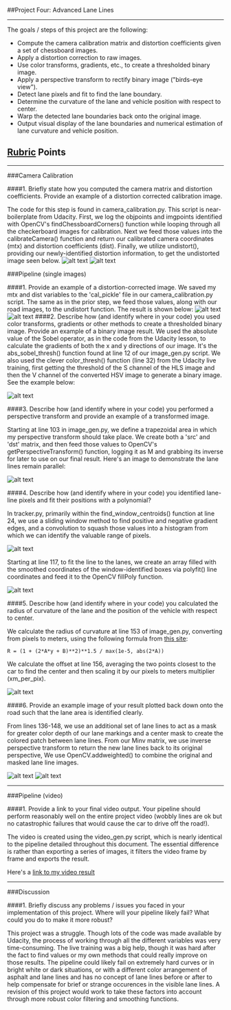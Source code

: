 ##Project Four: Advanced Lane Lines

---
The goals / steps of this project are the following:

* Compute the camera calibration matrix and distortion coefficients given a set of chessboard images.
* Apply a distortion correction to raw images.
* Use color transforms, gradients, etc., to create a thresholded binary image.
* Apply a perspective transform to rectify binary image ("birds-eye view").
* Detect lane pixels and fit to find the lane boundary.
* Determine the curvature of the lane and vehicle position with respect to center.
* Warp the detected lane boundaries back onto the original image.
* Output visual display of the lane boundaries and numerical estimation of lane curvature and vehicle position.

[//]: # (Image References)

[image0]: ./im_content/un-calibrated.jpg "Un-Distored"
[image1]: ./im_content/calibrated.jpg "distorted"
[image2a]: ./im_content/test1.jpg "Road Untransformed"
[image2b]: ./im_content/tracked0.jpg "Road Transformed"
[image3]: ./im_content/binary_0.jpg "Binary Example"
[image4]: ./im_content/perspective_trans_0.jpg "Warp Example"
[image5]: ./im_content/radius_display_0.jpg "Fit Visual"
[image7]: ./im_content/window_pixels_0.jpg "Windowed"
[image8]: ./im_content/fill_road_0.jpg "Fit lines"
[image6]: ./im_content/lines_road_0.jpg "Output"
[image9]: ./im_content/center_display_2.jpg "Final Output"
[video1]: ./output_tracked.mp4 "Video"

## [Rubric](https://review.udacity.com/#!/rubrics/571/view) Points
---
###Camera Calibration

####1. Briefly state how you computed the camera matrix and distortion coefficients. Provide an example of a distortion corrected calibration image.

The code for this step is found in camera_calibration.py. This script is near-boilerplate from Udacity. First, we log the objpoints and imgpoints identified with OpenCV's findChessboardCorners() function while looping through all the checkerboard images for calibration. Next we feed those values into the calibrateCamera() function and return our calibrated camera coordinates (mtx) and distortion coefficients (dist). Finally, we utilize undistort(), providing our newly-identified distortion information, to get the undistorted image seen below. 
![alt text][image0]
![alt text][image1]

###Pipeline (single images)

####1. Provide an example of a distortion-corrected image.
We saved my mtx and dist variables to the 'cal_pickle' file in our camera_calibration.py script. The same as in the prior step, we feed those values, along with our road images, to the undistort function. The result is shown below:
![alt text][image2a]
![alt text][image2b]
####2. Describe how (and identify where in your code) you used color transforms, gradients or other methods to create a thresholded binary image.  Provide an example of a binary image result.
We used the absolute value of the Sobel operator, as in the code from the Udacity lesson, to calculate the gradients of both the x and y directions of our image. It's the abs_sobel_thresh() function found at line 12 of our image_gen.py script. We also used the clever color_thresh() function (line 32) from the Udacity live training, first getting the threshold of the S channel of the HLS image and then the V channel of the converted HSV image to generate a binary image. See the example below:

![alt text][image3]

####3. Describe how (and identify where in your code) you performed a perspective transform and provide an example of a transformed image.

Starting at line 103 in image_gen.py, we define a trapezoidal area in which my perspective transform should take place. We create both a 'src' and 'dst' matrix, and then feed those values to OpenCV's getPerspectiveTransform() function, logging it as M and grabbing its inverse for later to use on our final result. Here's an image to demonstrate the lane lines remain parallel:

![alt text][image4]

####4. Describe how (and identify where in your code) you identified lane-line pixels and fit their positions with a polynomial?

In tracker.py, primarily within the find_window_centroids() function at line 24, we use a sliding window method to find positive and negative gradient edges, and a convolution to squash those values into a histogram from which we can identify the valuable range of pixels.
 
![alt text][image8]

Starting at line 117, to fit the line to the lanes, we create an array filled with the smoothed coordinates of the window-identified boxes via polyfit() line coordinates and feed it to the OpenCV fillPoly function.

![alt text][image7]

####5. Describe how (and identify where in your code) you calculated the radius of curvature of the lane and the position of the vehicle with respect to center.

We calculate the radius of curvature at line 153 of image_gen.py, converting from pixels to meters, using the following formula from [this site](http://www.intmath.com/applications-differentiation/8-radius-curvature.php):
```
R = (1 + (2*A*y + B)**2)**1.5 / max(1e-5, abs(2*A))
```
We calculate the offset at line 156, averaging the two points closest to the car to find the center and then scaling it by our pixels to meters multiplier (xm_per_pix). 

![alt text][image5]

####6. Provide an example image of your result plotted back down onto the road such that the lane area is identified clearly.

From lines 136-148, we use an additional set of lane lines to act as a mask for greater color depth of our lane markings and a center mask to create the colored patch between lane lines. From our Minv matrix, we use inverse perspective transform to return the new lane lines back to its original perspective, We use OpenCV.addweighted() to combine the original and masked lane line images.

![alt text][image6]
![alt text][image9]

---

###Pipeline (video)

####1. Provide a link to your final video output.  Your pipeline should perform reasonably well on the entire project video (wobbly lines are ok but no catastrophic failures that would cause the car to drive off the road!).

The video is created using the video_gen.py script, which is nearly identical to the pipeline detailed throughout this document. The essential difference is rather than exporting a series of images, it filters the video frame by frame and exports the result.

Here's a [link to my video result](./output_tracked.mp4)

---

###Discussion

####1. Briefly discuss any problems / issues you faced in your implementation of this project.  Where will your pipeline likely fail?  What could you do to make it more robust?

This project was a struggle. Though lots of the code was made available by Udacity, the process of working through all the different variables was very time-consuming. The live training was a big help, though it was hard after the fact to find values or my own methods that could really improve on those results. 
The pipeline could likely fail on extremely hard curves or in bright white or dark situations, or with a different color arrangement of asphalt and lane lines and has no concept of lane lines before or after to help compensate for brief or strange occurences in the visible lane lines. A revision of this project would work to take these factors into account through more robust color filtering and smoothing functions. 


